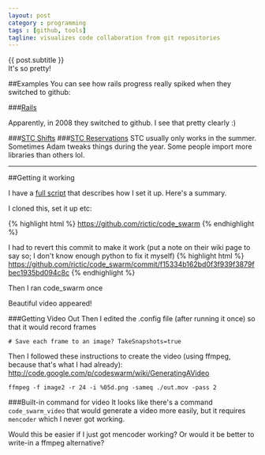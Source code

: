 ```yaml
---
layout: post
category : programming
tags : [github, tools]
tagline: visualizes code collaboration from git repositories
---
```

<div class="lead">
  {{ post.subtitle }}
</div>

<div class="lead">
  It's so pretty!
</div>

##Examples
You can see how rails progress really spiked when they switched to github:

###[Rails](http://vimeo.com/2979844)

Apparently, in 2008 they switched to github. I see that pretty clearly :)

###[STC Shifts](http://vimeo.com/55079451)
###[STC Reservations](https://vimeo.com/55080278)
STC usually only works in the summer. Sometimes Adam tweaks things
during the year. Some people import more libraries than others lol.

----
##Getting it working

I have a [full script](https://gist.github.com/4234178) that describes how I set it up. Here's a summary.

I cloned this, set it up etc:

{% highlight html %}
https://github.com/rictic/code_swarm
{% endhighlight %}

I had to revert this commit to make it work (put a note on their wiki page to say so; I don't know enough python to fix it myself)
{% highlight html %}
https://github.com/rictic/code_swarm/commit/f15334b162bd0f3f939f3879fbec1935bd094c8c
{% endhighlight %}


Then I ran code_swarm once

Beautiful video appeared!

###Getting Video Out
Then I edited the .config file (after running it once) so that it would record frames

`# Save each frame to an image?
TakeSnapshots=true`

Then I followed these instructions to create the video (using ffmpeg, because that's what I had already):
http://code.google.com/p/codeswarm/wiki/GeneratingAVideo

`ffmpeg -f image2 -r 24 -i %05d.png -sameq ./out.mov -pass 2`

###Built-in command for video
It looks like there's a command `code_swarm_video` that would generate a
video more easily, but it requires `mencoder` which I never got working.

Would this be easier if I just got mencoder working? Or would it be better to write-in a ffmpeg alternative?
